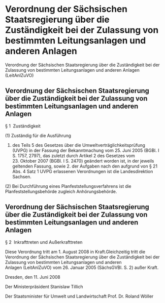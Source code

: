 # Verordnung der Sächsischen Staatsregierung über die Zuständigkeit bei der Zulassung von bestimmten Leitungsanlagen und anderen Anlagen  


Verordnung der Sächsischen Staatsregierung über die Zuständigkeit bei der Zulassung von bestimmten Leitungsanlagen und anderen Anlagen (LeitAnlZuVO)

## Verordnung der Sächsischen Staatsregierung über die Zuständigkeit bei der Zulassung von bestimmten Leitungsanlagen und anderen Anlagen  
 § 1  Zuständigkeit

(1) Zuständig für die Ausführung

1. des Teils 5 des             Gesetzes über die Umweltverträglichkeitsprüfung (UVPG) in der Fassung der Bekanntmachung vom 25. Juni 2005 (BGBl. I S. 1757, 2797), das zuletzt durch Artikel 2 des Gesetzes vom 23. Oktober 2007 (BGBl. I S. 2470) geändert worden ist, in der jeweils geltenden Fassung, sowie 2. der Aufgaben nach den aufgrund von § 21 Abs. 4 Satz 1             UVPG erlassenen Verordnungen ist die Landesdirektion Sachsen.

(2) Bei Durchführung eines Planfeststellungsverfahrens ist die Planfeststellungsbehörde zugleich Anhörungsbehörde.


## Verordnung der Sächsischen Staatsregierung über die Zuständigkeit bei der Zulassung von bestimmten Leitungsanlagen und anderen Anlagen  
 § 2  Inkrafttreten und Außerkrafttreten

Diese Verordnung tritt am 1. August 2008 in Kraft.Gleichzeitig tritt die Verordnung der Sächsischen Staatsregierung über die Zuständigkeit bei der Zulassung von bestimmten Leitungsanlagen und anderen Anlagen (LeitAnlZuVO) vom 26. Januar 2005 (SächsGVBl. S. 2) außer Kraft.

Dresden, den 11. Juni 2008

Der Ministerpräsident 
           Stanislaw Tillich

Der Staatsminister für Umwelt und Landwirtschaft 
           Prof. Dr. Roland Wöller

